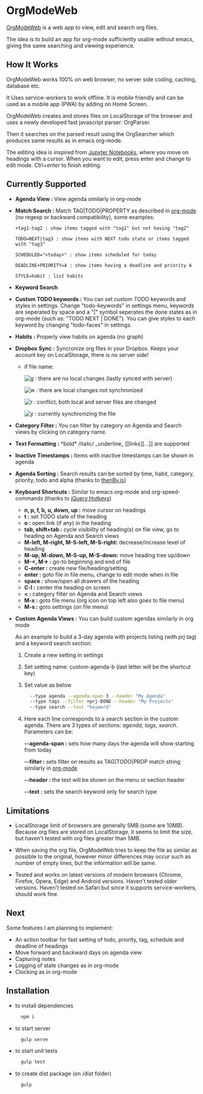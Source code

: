 # OrgModeWeb

[OrgModeWeb](https://orgmodeweb.org) is a web app to view, edit and search org files.

The idea is to build an app for org-mode sufficiently usable without emacs, giving the same searching and viewing experience.

## How It Works

OrgModeWeb works 100% on web browser, no server side coding, caching, database etc.

It Uses service-workers to work offline. It is mobile friendly and can be used as a mobile app (PWA) by adding on Home Screen.

OrgModeWeb creates and stores files on LocalStorage of the browser and uses a newly developed fast javascript parser: OrgParser.

Then it searches on the parsed result using the OrgSearcher which produces same results as in emacs org-mode.

The editing idea is inspired from [Jupyter Notebooks](https://jupyter.org/), where you move on headings with a cursor. When you want to edit, press enter and change to edit mode. Ctrl+enter to finish editing.

## Currently Supported

- **Agenda View :** View agenda similarly in org-mode
- **Match Search :** Match TAG|TODO|PROPERTY as described in [org-mode](https://orgmode.org/manual/Matching-tags-and-properties.html) (no regexp or backward compatibility), some examples:

      +tag1-tag2 : show items tagged with "tag1" but not having "tag2"

      TODO=NEXT|tag3 : show items with NEXT todo state or items tagged with "tag3"
  
      SCHEDULED="<today>" : show items scheduled for today

      DEADLINE+PRIORITY=A : show items having a deadline and priority A

      STYLE=habit : list habits

- **Keyword Search**
- **Custom TODO keywords :** You can set custom TODO keywords and styles in settings. Change "todo-keywords" in settings menu, keywords are seperated by space and a "|" symbol seperates the done states as in org-mode (such as: "TODO NEXT | DONE"). You can give styles to each keyword by changing "todo-faces" in settings.
- **Habits :** Properly view habits on agenda (no graph)
- **Dropbox Sync :** Syncronize org files in your Dropbox. Keeps your account key on LocalStorage, there is no server side!

  - if file name:

    ![g](https://placehold.it/15/00ff00/000000?text=+) : there are no local changes (lastly synced with server)

    ![w](https://placehold.it/15/ffffff/000000?text=+) : there are local changes not synchronized

    ![r](https://placehold.it/15/ff0000/000000?text=+) : conflict, both local and server files are changed

    ![y](https://placehold.it/15/ffff00/000000?text=+) : currently synchronizing the file

- **Category Filter :** You can filter by category on Agenda and Search views by clicking on category name.
- **Text Formatting :** \*bold* /italic/ \_underline_ [[links][...]] are supported
- **Inactive Timestamps :** Items with inactive timestamps can be shown in agenda
- **Agenda Sorting :** Search results can be sorted by time, habit, category, priority, todo and alpha (thanks to [thenBy.js](https://github.com/Teun/thenBy.js))
- **Keyboard Shortcuts :** Similar to emacs org-mode and org-speed-commands (thanks to [jQuery Hotkeys](https://github.com/tzuryby/jquery.hotkeys))
  - **n, p, f, b, u, down, up :** move cursor on headings
  - **t :** set TODO state of the heading
  - **o :** open link (if any) in the heading
  - **tab, shift+tab :** cycle visibility of heading(s) on file view, go to heading on Agenda and Search views
  - **M-left, M-right, M-S-left, M-S-right:** decrease/increase level of heading
  - **M-up, M-down, M-S-up, M-S-down:** move heading tree up/down
  - **M-<, M-> :** go-to beginning and end of file
  - **C-enter :** create new file/heading/setting
  - **enter :** goto file in file menu, change to edit mode when in file
  - **space :** show/open all drawers of the heading
  - **C-l :** center the heading on screen
  - **< :** category filter on Agenda and Search views
  - **M-x :** goto file menu (org icon on top left also goes to file menu)
  - **M-s :** goto settings (on file menu)
- **Custom Agenda Views :** You can build custom agendas similarly in org mode

  As an example to build a 3-day agenda with projects listing (with *prj* tag) and a keyword search section:
  1. Create a new setting in settings
  2. Set setting name: custom-agenda-b (last letter will be the shortcut key)
  3. Set value as below

      ```bash
        --type agenda --agenda-span 3 --header "My Agenda"
        --type tags --filter +prj-DONE --header "My Projects"
        --type search --text "keyword"
      ```

  4. Here each line corresponds to a search section in the custom agenda. There are 3 types of sections: *agenda*, *tags*, *search*. Parameters can be:

      **--agenda-span :** sets how many days the agenda will show starting from today

      **--filter :** sets filter on results as TAG|TODO|PROP match string similarly in [org-mode](https://orgmode.org/manual/Matching-tags-and-properties.html)

      **--header :** the text will be shown on the menu or section header

      **--text :** sets the search keyword only for search type

## Limitations

- LocalStorage limit of browsers are generally 5MB (some are 10MB). Because org files are stored on LocalStorage, it seems to limit the size, but haven't tested with org files greater than 5MB.

- When saving the org file, OrgModeWeb tries to keep the file as similar as possible to the original, however minor differences may occur such as number of empty lines, but the information will be same.

- Tested and works on latest versions of modern browsers (Chrome, Firefox, Opera, Edge) and Android versions. Haven't tested older versions. Haven't tested on Safari but since it supports service-workers, should work fine.

## Next

Some features I am planning to implement:

- An action toolbar for fast setting of todo, priority, tag, schedule and deadline of headings
- Move forward and backward days on agenda view
- Capturing notes
- Logging of state changes as in org-mode
- Clocking as in org-mode

## Installation

- to install dependencies

  ```bash
    npm i
  ```

- to start server

  ```bash
    gulp serve
  ```

- to start unit tests

  ```bash
    gulp test
  ```

- to create dist package (on /dist folder)

  ```bash
    gulp
  ```